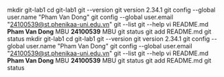 mkdir git-lab1
cd git-lab1
git --version
git version 2.34.1
git config --global user.name "Pham Van Dong"
git config --global user.email "24100539@st.phenikaa-uni.edu.vn"
git --list
git --help
vi README.md
**Pham Van Dong**
MBU
**24100539**
MBU
git status
git add README.md
git status
mkdir git-lab1
cd git-lab1
git --version
git version 2.34.1
git config --global user.name "Pham Van Dong"
git config --global user.email "24100539@st.phenikaa-uni.edu.vn"
git --list
git --help
vi README.md
**Pham Van Dong**
MBU
**24100539**
MBU
git status
git add README.md
git status

